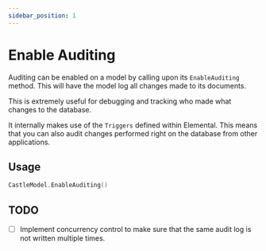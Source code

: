 ```yaml
---
sidebar_position: 1
---
```


# Enable Auditing

Auditing can be enabled on a model by calling upon its `EnableAuditing` method. This will have the model log all changes made to its documents.

This is extremely useful for debugging and tracking who made what changes to the database.

It internally makes use of the `Triggers` defined within Elemental. This means that you can also audit changes performed right on the database from other applications.

## Usage

```go
CastleModel.EnableAuditing()
```

## TODO

- [ ] Implement concurrency control to make sure that the same audit log is not written multiple times.